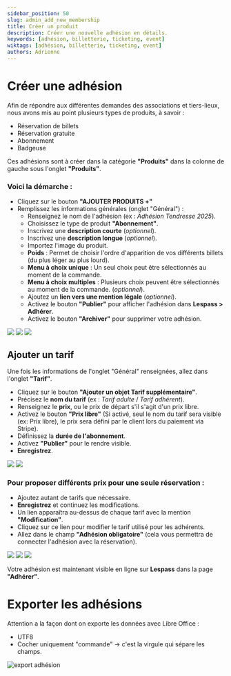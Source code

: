 ```yaml
---
sidebar_position: 50
slug: admin_add_new_membership
title: Créer un produit
description: Créer une nouvelle adhésion en détails.
keywords: [adhésion, billetterie, ticketing, event]
wiktags: [adhésion, billetterie, ticketing, event]
authors: Adrienne
---
```


# Créer une adhésion  

Afin de répondre aux différentes demandes des associations et tiers-lieux, nous avons mis au point plusieurs types de produits, à savoir :  
   - Réservation de billets
   - Réservation gratuite
   - Abonnement
   - Badgeuse  

Ces adhésions sont à créer dans la catégorie **"Produits"** dans la colonne de gauche sous l'onglet **"Produits"**.  

### Voici la démarche :  

- Cliquez sur le bouton **"AJOUTER PRODUITS +"**  
- Remplissez les informations générales (onglet "Général") :  
  - Renseignez le nom de l'adhésion (ex : *Adhésion Tendresse 2025*).  
  - Choisissez le type de produit **"Abonnement"**.  
  - Inscrivez une **description courte** (*optionnel*).  
  - Inscrivez une **description longue** (*optionnel*).  
  - Importez l'image du produit.  
  - **Poids** : Permet de choisir l'ordre d'apparition de vos différents billets (du plus léger au plus lourd).  
  - **Menu à choix unique** : Un seul choix peut être sélectionnés au moment de la commande. 
  - **Menu à choix multiples** : Plusieurs choix peuvent être sélectionnés au moment de la commande. (*optionnel*).  
  - Ajoutez un **lien vers une mention légale** (*optionnel*).  
  - Activez le bouton **"Publier"** pour afficher l'adhésion dans **Lespass > Adhérer**.  
  - Activez le bouton **"Archiver"** pour supprimer votre adhésion.  

![](/img/adhesion1.png)
![](/img/adhesion2.png)
![](/img/adhesion3.png)

## Ajouter un tarif  

Une fois les informations de l'onglet "Général" renseignées, allez dans l'onglet **"Tarif"**.  

- Cliquez sur le bouton **"Ajouter un objet Tarif supplémentaire"**.  
- Précisez le **nom du tarif** (ex : *Tarif adulte* / *Tarif adhérent*).  
- Renseignez le **prix**, ou le prix de départ s'il s'agit d'un prix libre.  
- Activez le bouton **"Prix libre"** (Si activé, seul le nom du tarif sera visible (ex: Prix libre), le prix sera défini par le client lors du paiement via Stripe).  
- Définissez la **durée de l'abonnement**.  
- Activez **"Publier"** pour le rendre visible.  
- **Enregistrez**.  

![](/img/adhesion4.png)
![](/img/adhesion5.png)


### Pour proposer différents prix pour une seule réservation :  

- Ajoutez autant de tarifs que nécessaire.  
- **Enregistrez** et continuez les modifications.  
- Un lien apparaîtra au-dessus de chaque tarif avec la mention **"Modification"**.  
- Cliquez sur ce lien pour modifier le tarif utilisé pour les adhérents.  
- Allez dans le champ **"Adhésion obligatoire"** (cela vous permettra de connecter l'adhésion avec la réservation).  

![](/img/adhesion6.png)
![](/img/adhesion7.png)
![](/img/adhesion8.png)

Votre adhésion est maintenant visible en ligne sur **Lespass** dans la page **"Adhérer"**.


# Exporter les adhésions

Attention a la façon dont on exporte les données avec Libre Office :

  - UTF8
  - Cocher uniquement "commande" -> c'est la virgule qui sépare les champs.

![export adhésion](/img/exportadhesion.png)